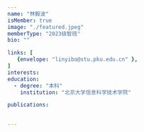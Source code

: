 ```yaml
---
name: "林毅波"
isMember: true
image: "./featured.jpeg"
memberType: "2023级智班"
bio: ""

links: [
   {envelope: "linyibo@stu.pku.edu.cn" },
]
interests:
education:
  - degree: "本科"
    institution: "北京大学信息科学技术学院"

publications:
  

---
```


